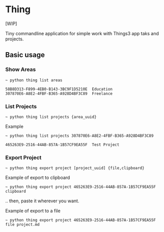 # Thing

[WIP]

Tiny commandline application for simple work with Things3 app taks and projects.

## Basic usage

### Show Areas
```
~ python thing list areas

58B8D313-F899-4EB0-B143-3BC9F1D5210E  Education
307870E6-A8E2-4FBF-B365-A928D4BF3C89  Freelance
```

### List Projects
```
~ python thing list projects {area_uuid}
```
Example
```
~ python thing list projects 307870E6-A8E2-4FBF-B365-A928D4BF3C89

465263E9-2516-44AB-857A-1B57CF9EA55F  Test Project
```

### Export Project
```
~ python thing export project [project_uuid] {file,clipboard}
```
Example of export to clipboard
```
~ python thing export project 465263E9-2516-44AB-857A-1B57CF9EA55F clipboard
```
.. then, paste it wherever you want.

Example of export to a file
```
~ python thing export project 465263E9-2516-44AB-857A-1B57CF9EA55F file project.md
```

